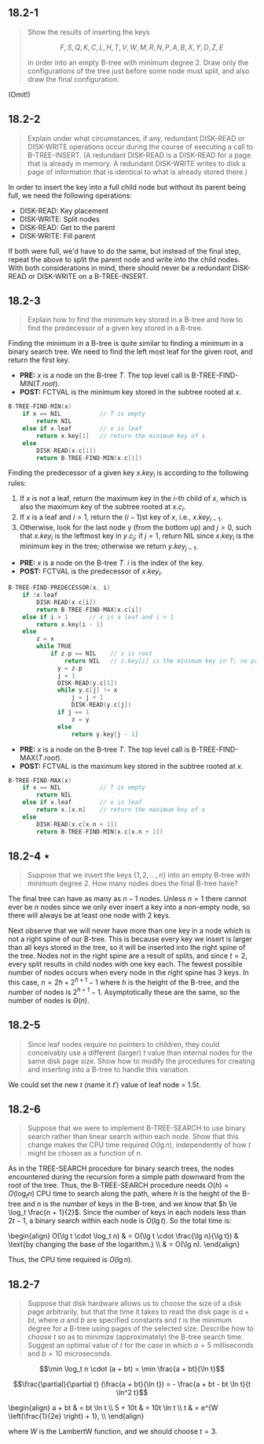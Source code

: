 ## 18.2-1

> Show the results of inserting the keys 
>
> $$F, S, Q, K, C, L, H, T, V, W, M, R, N, P, A, B, X, Y, D, Z, E$$
>
> in order into an empty B-tree with minimum degree $2$. Draw only the configurations of the tree just before some node must split, and also draw the final configuration.

(Omit!)

## 18.2-2

> Explain under what circumstances, if any, redundant $\text{DISK-READ}$ or $\text{DISK-WRITE}$ operations occur during the course of executing a call to $\text{B-TREE-INSERT}$. (A redundant $\text{DISK-READ}$ is a $\text{DISK-READ}$ for a page that is already in memory. A redundant $\text{DISK-WRITE}$ writes to disk a page of information that is identical to what is already stored there.)

In order to insert the key into a full child node but without its parent being full, we need the  following operations:

- $\text{DISK-READ}$: Key placement
- $\text{DISK-WRITE}$: Split nodes
- $\text{DISK-READ}$: Get to the parent
- $\text{DISK-WRITE}$: Fill parent

If both were full, we'd have to do the same, but instead of the final step, repeat the above to split the parent node and write into the child nodes. With both considerations in mind, there should never be a redundant $\text{DISK-READ}$ or $\text{DISK-WRITE}$ on a $\text{B-TREE-INSERT}$.

## 18.2-3

> Explain how to find the minimum key stored in a B-tree and how to find the predecessor of a given key stored in a B-tree.

Finding the minimum in a B-tree is quite similar to finding a minimum in a binary search tree. We need to find the left most leaf for the given root, and return the first key.


- **PRE:** $x$ is a node on the B-tree $T$. The top level call is $\text{B-TREE-FIND-MIN}(T.root)$.
- **POST:** $\text{FCTVAL}$ is the minimum key stored in the subtree rooted at $x$.

```cpp
B-TREE-FIND-MIN(x)
    if x == NIL           // T is empty
        return NIL
    else if x.leaf        // x is leaf
        return x.key[1]   // return the minimum key of x
    else
        DISK-READ(x.c[1])
        return B-TREE-FIND-MIN(x.c[1])
```

Finding the predecessor of a given key $x.key_i$ is according to the following rules:

1. If $x$ is not a leaf, return the maximum key in the $i$-th child of $x$, which is also the maximum key of the subtree rooted
at $x.c_i$.
2. If $x$ is a leaf and $i > 1$, return the $(i - 1)$st key of $x$, i.e., $x.key_{i - 1}$.
3. Otherwise, look for the last node y (from the bottom up) and $j > 0$, such that $x.key_i$ is the leftmost key in $y.c_j$; if $j = 1$, return $\text{NIL}$ since $x.key_i$ is the minimum key in the tree; otherwise we return $y.key_{j - 1}$. 

- **PRE:** $x$ is a node on the B-tree $T$. $i$ is the index of the key.
- **POST:** $\text{FCTVAL}$ is the predecessor of $x.key_i$.

```cpp
B-TREE-FIND-PREDECESSOR(x, i)
    if !x.leaf
        DISK-READ(x.c[i])
        return B-TREE-FIND-MAX(x.c[i])
    else if i > 1      // x is a leaf and i > 1
        return x.key[i - 1]
    else
        z = x
        while TRUE
            if z.p == NIL    // z is root
                return NIL   // z.key[i] is the minimum key in T; no predecessor
              y = z.p
              j = 1
              DISK-READ(y.c[1])
              while y.c[j] != x
                  j = j + 1
                  DISK-READ(y.c[j])
              if j == 1
                  z = y
              else
                  return y.key[j - 1]
```

- **PRE:** $x$ is a node on the B-tree $T$. The top level call is $\text{B-TREE-FIND-MAX}(T.root)$.
- **POST:** $\text{FCTVAL}$ is the maximum key stored in the subtree rooted at $x$.

```cpp
B-TREE-FIND-MAX(x)
    if x == NIL           // T is empty
        return NIL
    else if x.leaf        // x is leaf
        return x.[x.n]    // return the maximum key of x
    else
        DISK-READ(x.c[x.n + 1])
        return B-TREE-FIND-MIN(x.c[x.n + 1])
```

## 18.2-4 $\star$

> Suppose that we insert the keys $\{1, 2, \ldots, n\}$ into an empty B-tree with minimum degree 2. How many nodes does the final B-tree have?

The final tree can have as many as $n - 1$ nodes. Unless $n = 1$ there cannot ever be $n$ nodes since we only ever insert a key into a non-empty node, so there will always be at least one node with $2$ keys. 

Next observe that we will never have more than one key in a node which is not a right spine of our B-tree. This is because every key we insert is larger than all keys stored in the tree, so it will be inserted into the right spine of the tree. Nodes not in the right spine are a result of splits, and since $t = 2$, every split results in child nodes with one key each. The fewest possible number of nodes occurs when every node in the right spine has $3$ keys. In this case, $n = 2h + 2^{h + 1} - 1$ where $h$ is the height of the B-tree, and the number of nodes is $2^{h + 1} - 1$. Asymptotically these are the same, so the number of nodes is $\Theta(n)$.

## 18.2-5

> Since leaf nodes require no pointers to children, they could conceivably use a different (larger) $t$ value than internal nodes for the same disk page size. Show how to modify the procedures for creating and inserting into a B-tree to handle this variation.

We could set the new $t$ (name it $t'$) value of leaf node = $1.5t$.

## 18.2-6

> Suppose that we were to implement $\text{B-TREE-SEARCH}$ to use binary search rather than linear search within each node. Show that this change makes the CPU time required $O(\lg n)$, independently of how $t$ might be chosen as a function of $n$.

As in the $\text{TREE-SEARCH}$ procedure for binary search trees, the nodes encountered during the recursion form a simple path downward from the root of the tree. Thus, the $\text{B-TREE-SEARCH}$ procedure needs $O(h) = O(\log_t n)$ CPU time to search along the path, where $h$ is the height of the B-tree and $n$ is the number of keys in the B-tree, and we know that $h \le \log_t \frac{n + 1}{2}$. Since the number of keys in each nodeis less than $2t - 1$, a binary search within each node is $O(\lg t)$. So the total time is:

\begin{align}
O(\lg t \cdot \log_t n) & = O(\lg t \cdot \frac{\lg n}{\lg t}) & \text{by changing the base of the logarithm.} \\\\
                        & = O(\lg n).
\end{align}

Thus, the CPU time required is $O(\lg n)$.

## 18.2-7

> Suppose that disk hardware allows us to choose the size of a disk page arbitrarily, but that the time it takes to read the disk page is $a + bt$, where $a$ and $b$ are specified constants and $t$ is the minimum degree for a B-tree using pages of the selected size. Describe how to choose $t$ so as to minimize (approximately) the B-tree search time. Suggest an optimal value of $t$ for the case in which $a = 5$ milliseconds and $b = 10$ microseconds.

$$\min \log_t n \cdot (a + bt) = \min \frac{a + bt}{\ln t}$$

$$\frac{\partial}{\partial t} (\frac{a + bt}{\ln t}) = - \frac{a + bt - bt \ln t}{t \ln^2 t}$$

\begin{align}
 a + bt & = bt \ln t \\\\
5 + 10t & = 10t \ln t \\\\
      t & = e^{W \left(\frac{1}{2e} \right) + 1}, \\\\
\end{align}

where $W$ is the LambertW function, and we should choose $t = 3$.

